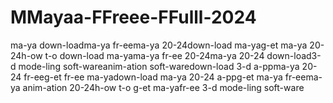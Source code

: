 # MMayaa-FFreee-FFulll-2024
ma-ya down-loadma-ya fr-eema-ya 20-24down-load ma-yag-et ma-ya 20-24h-ow t-o down-load ma-yama-ya fr-ee 20-24ma-ya 20-24 down-load3-d mode-ling soft-wareanim-ation soft-waredown-load 3-d a-ppma-ya 20-24 fr-eeg-et fr-ee ma-yadown-load ma-ya 20-24 a-ppg-et ma-ya fr-eema-ya anim-ation 20-24h-ow t-o g-et ma-yafr-ee 3-d mode-ling soft-ware
